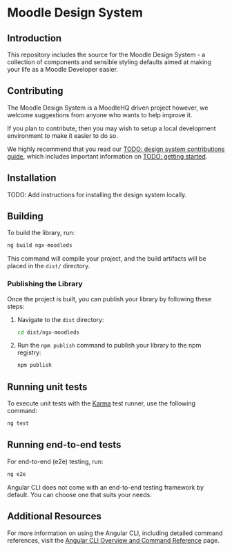 # Moodle Design System

<p align="center">
  <!--<a href="CONTRIBUTING.md#pull-requests"><img src="https://img.shields.io/badge/PRs-welcome-brightgreen.svg" alt="PRs Welcome"></a>-->
  <!--<a href="#license"><img src="https://img.shields.io/github/license/sourcerer-io/hall-of-fame.svg?colorB=ff0000"></a>-->
</p>

## Introduction

This repository includes the source for the Moodle Design System - a
collection of components and sensible styling defaults aimed at making your life as a Moodle Developer easier.

## Contributing

The Moodle Design System is a MoodleHQ driven project however, we welcome suggestions from anyone who wants to help improve it.

If you plan to contribute, then you may wish to setup a local development
environment to make it easier to do so.

We highly recommend that you read our [TODO: design system contributions guide](#), which includes important information on [TODO: getting started](#getting-started).

## Installation

TODO: Add instructions for installing the design system locally.







## Building

To build the library, run:

```bash
ng build ngx-moodleds
```

This command will compile your project, and the build artifacts will be placed in the `dist/` directory.

### Publishing the Library

Once the project is built, you can publish your library by following these steps:

1. Navigate to the `dist` directory:
   ```bash
   cd dist/ngx-moodleds
   ```

2. Run the `npm publish` command to publish your library to the npm registry:
   ```bash
   npm publish
   ```

## Running unit tests

To execute unit tests with the [Karma](https://karma-runner.github.io) test runner, use the following command:

```bash
ng test
```

## Running end-to-end tests

For end-to-end (e2e) testing, run:

```bash
ng e2e
```

Angular CLI does not come with an end-to-end testing framework by default. You can choose one that suits your needs.

## Additional Resources

For more information on using the Angular CLI, including detailed command references, visit the [Angular CLI Overview and Command Reference](https://angular.dev/tools/cli) page.
